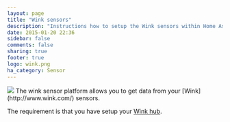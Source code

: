 ```yaml
---
layout: page
title: "Wink sensors"
description: "Instructions how to setup the Wink sensors within Home Assistant."
date: 2015-01-20 22:36
sidebar: false
comments: false
sharing: true
footer: true
logo: wink.png
ha_category: Sensor
---
```


<img src='/images/supported_brands/wink.png' class='brand pull-right' />
The wink sensor platform allows you to get data from your [Wink](http://www.wink.com/) sensors.

The requirement is that you have setup your [Wink hub](/components/light.wink.html).

